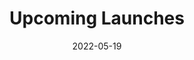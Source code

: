 ---
title: Upcoming Launches
id: upcoming-launches
tech: API, JavaScript
date: 2022-05-19
link: https://codepen.io/ZacharyCrespin/pen/qBoWjPe
linktext: View
---